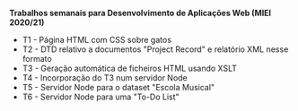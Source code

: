 <b>Trabalhos semanais para Desenvolvimento de Aplicações Web (MIEI 2020/21)</b>

* T1 - Página HTML com CSS sobre gatos
* T2 - DTD relativo a documentos "Project Record" e relatório XML nesse formato
* T3 - Geração automática de ficheiros HTML usando XSLT
* T4 - Incorporação do T3 num servidor Node
* T5 - Servidor Node para o dataset "Escola Musical"
* T6 - Servidor Node para uma "To-Do List"
